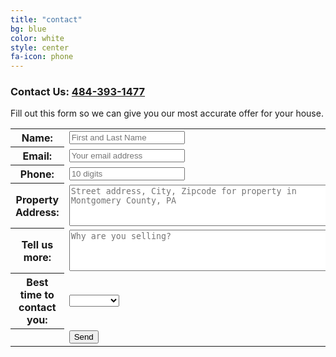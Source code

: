 ```yaml
---
title: "contact"
bg: blue
color: white
style: center
fa-icon: phone
---
```


### Contact Us: [484-393-1477](tel:+14843931477)

Fill out this form so we can give you our most accurate offer for your house.

<form name="contactForm" action="//formspree.io/petersteiner@mac.com" method="POST">
<input type="hidden" name="_next" value="http://peterksteiner.github.io/OaktreeHomeBuyers/">
<input type="hidden" name="_subject" value="OakTree HomeBuyers Contact" />
<input type="text" name="_gotcha" style="display:none" />
<table>
	<tr>
		<th>Name:</th>
		<td><input type="text" name="firstLastName" placeholder="First and Last Name" required></td>
	</tr>
	<tr>
		<th>Email:</th>
		<td><input type="email" name="_replyto" placeholder="Your email address" required></td>
	</tr>
	<tr>
		<th>Phone:</th>
		<td><input type="tel" name="phone" placeholder="10 digits"></td>
	</tr>
	<tr>
		<th>Property Address:</th>
		<td><textarea rows="4" cols="50" name="address" placeholder="Street address, City, Zipcode for property in Montgomery County, PA"></textarea></td>
	</tr>
	<tr>
		<th>Tell us more:</th>
		<td><textarea rows="4" cols="50" name="comments" placeholder="Why are you selling?"></textarea></td>
	</tr>
	<tr>
		<th>Best time to contact you:</th>
		<td>
			<select>
				<option value=" ">&nbsp;</option>
				<option value="morning">Morning</option>
				<option value="afternoon">Afternoon</option>
				<option value="evening">Evening</option>
			</select>
    	</td>
	</tr>
	<tr>
		<th></th>
		<td><input type="submit" value="Send" onclick="return validateForm();"></td>
	</tr>
</table>
</form>
